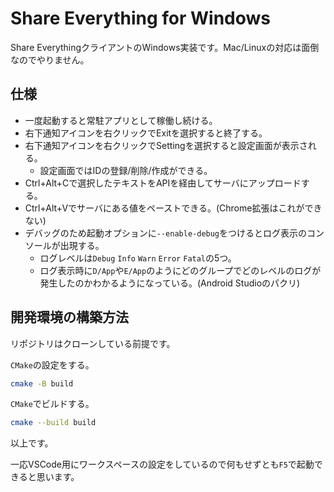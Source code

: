 # Share Everything for Windows

Share EverythingクライアントのWindows実装です。Mac/Linuxの対応は面倒なのでやりません。

## 仕様

- 一度起動すると常駐アプリとして稼働し続ける。
- 右下通知アイコンを右クリックでExitを選択すると終了する。
- 右下通知アイコンを右クリックでSettingを選択すると設定画面が表示される。
  - 設定画面ではIDの登録/削除/作成ができる。
- Ctrl+Alt+Cで選択したテキストをAPIを経由してサーバにアップロードする。
- Ctrl+Alt+Vでサーバにある値をペーストできる。(Chrome拡張はこれができない)
- デバッグのため起動オプションに`--enable-debug`をつけるとログ表示のコンソールが出現する。
  - ログレベルは`Debug` `Info` `Warn` `Error` `Fatal`の5つ。
  - ログ表示時に`D/App`や`E/App`のようにどのグループでどのレベルのログが発生したのかわかるようになっている。(Android Studioのパクリ)

## 開発環境の構築方法

リポジトリはクローンしている前提です。

`CMake`の設定をする。

```sh
cmake -B build
```

`CMake`でビルドする。

```sh
cmake --build build
```

以上です。

一応VSCode用にワークスペースの設定をしているので何もせずとも`F5`で起動できると思います。
